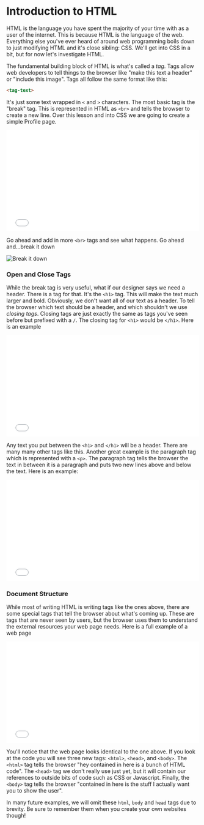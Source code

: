 # Introduction to HTML

HTML is the language you have spent the majority of your time with as a user of the internet. This is because HTML is the language of the web. Everything else you've ever heard of around web programming boils down to just modifying HTML and it's close sibling: CSS. We'll get into CSS in a bit, but for now let's investigate HTML.

The fundamental building block of HTML is what's called a _tag_. Tags allow web developers to tell things to the browser like "make this text a header" or "include this image". Tags all follow the same format like this:

```html
<tag-text>
```

It's just some text wrapped in `<` and `>` characters. The most basic tag is the "break" tag. This is represented in HTML as `<br>` and tells the browser to create a new line. Over this lesson and into CSS we are going to create a simple Profile page.

<iframe height='265' scrolling='no' title='intro br' src='//codepen.io/joemburgess/embed/MoJLVL/?height=265&theme-id=0&default-tab=html,result&embed-version=2&editable=true' frameborder='no' allowtransparency='true' allowfullscreen='true' style='width: 100%;'>See the Pen <a href='https://codepen.io/joemburgess/pen/MoJLVL/'>intro br</a> by Joe Burgess (<a href='https://codepen.io/joemburgess'>@joemburgess</a>) on <a href='https://codepen.io'>CodePen</a>.
</iframe>

Go ahead and add in more `<br>` tags and see what happens. Go ahead and...break it down

![Break it down](https://curriculum-content.s3.amazonaws.com/web-development/break-it-down.gif)

### Open and Close Tags

While the break tag is very useful, what if our designer says we need a header. There is a tag for that. It's the `<h1>` tag. This will make the text much larger and bold. Obviously, we don't want all of our text as a header. To tell the browser which text should be a header, and which shouldn't we use _closing tags_. Closing tags are just exactly the same as tags you've seen before but prefixed with a `/`. The closing tag for `<h1>` would be `</h1>`. Here is an example

<iframe height='265' scrolling='no' title='closing tags' src='//codepen.io/joemburgess/embed/BZpMPJ/?height=265&theme-id=0&default-tab=html,result&embed-version=2&editable=true' frameborder='no' allowtransparency='true' allowfullscreen='true' style='width: 100%;'>See the Pen <a href='https://codepen.io/joemburgess/pen/BZpMPJ/'>closing tags</a> by Joe Burgess (<a href='https://codepen.io/joemburgess'>@joemburgess</a>) on <a href='https://codepen.io'>CodePen</a>.
</iframe>

Any text you put between the `<h1>` and `</h1>` will be a header. There are many many other tags like this. Another great example is the paragraph tag which is represented with a `<p>`. The paragraph tag tells the browser the text in between it is a paragraph and puts two new lines above and below the text. Here is an example:

<iframe height='265' scrolling='no' title='p tag' src='//codepen.io/joemburgess/embed/owBmQL/?height=265&theme-id=0&default-tab=html,result&embed-version=2' frameborder='no' allowtransparency='true' allowfullscreen='true' style='width: 100%;'>See the Pen <a href='https://codepen.io/joemburgess/pen/owBmQL/'>p tag</a> by Joe Burgess (<a href='https://codepen.io/joemburgess'>@joemburgess</a>) on <a href='https://codepen.io'>CodePen</a>.
</iframe>

### Document Structure

While most of writing HTML is writing tags like the ones above, there are some special tags that tell the browser about what's coming up. These are tags that are never seen by users, but the browser uses them to understand the external resources your web page needs. Here is a full example of a web page

<iframe height='265' scrolling='no' title='Intro to HTML' src='//codepen.io/joemburgess/embed/jwydYp/?height=265&theme-id=0&default-tab=html,result&embed-version=2&editable=true' frameborder='no' allowtransparency='true' allowfullscreen='true' style='width: 100%;'>See the Pen <a href='https://codepen.io/joemburgess/pen/jwydYp/'>Intro to HTML</a> by Joe Burgess (<a href='https://codepen.io/joemburgess'>@joemburgess</a>) on <a href='https://codepen.io'>CodePen</a>.
</iframe>

You'll notice that the web page looks identical to the one above. If you look at the code you will see three new tags: `<html>`, `<head>`, and `<body>`. The `<html>` tag tells the browser "hey contained in here is a bunch of HTML code". The `<head>` tag we don't really use just yet, but it will contain our references to outside bits of code such as CSS or Javascript. Finally, the `<body>` tag tells the browser "contained in here is the stuff I actually want you to show the user". 

In many future examples, we will omit these `html`, `body` and `head` tags due to brevity. Be sure to remember them when you create your own websites though!

